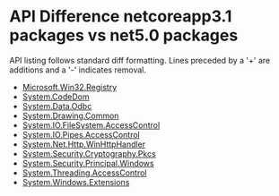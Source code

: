 # API Difference netcoreapp3.1 packages vs net5.0 packages

API listing follows standard diff formatting. Lines preceded by a '+' are
additions and a '-' indicates removal.

* [Microsoft.Win32.Registry](5.0-standalone_Microsoft.Win32.Registry.md)
* [System.CodeDom](5.0-standalone_System.CodeDom.md)
* [System.Data.Odbc](5.0-standalone_System.Data.Odbc.md)
* [System.Drawing.Common](5.0-standalone_System.Drawing.Common.md)
* [System.IO.FileSystem.AccessControl](5.0-standalone_System.IO.FileSystem.AccessControl.md)
* [System.IO.Pipes.AccessControl](5.0-standalone_System.IO.Pipes.AccessControl.md)
* [System.Net.Http.WinHttpHandler](5.0-standalone_System.Net.Http.WinHttpHandler.md)
* [System.Security.Cryptography.Pkcs](5.0-standalone_System.Security.Cryptography.Pkcs.md)
* [System.Security.Principal.Windows](5.0-standalone_System.Security.Principal.Windows.md)
* [System.Threading.AccessControl](5.0-standalone_System.Threading.AccessControl.md)
* [System.Windows.Extensions](5.0-standalone_System.Windows.Extensions.md)


